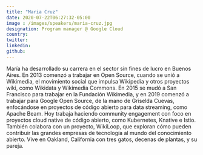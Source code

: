 ```yaml
---
title: "Maria Cruz"
date: 2020-07-22T06:27:32-05:00
image : /images/speakers/maria-cruz.jpg
designation: Program manager @ Google Cloud
country: 
twitter: 
linkedin: 
github: 
---
```


María ha desarrollado su carrera en el sector sin fines de lucro en Buenos Aires. En 2013 comenzó a trabajar en Open Source, cuando se unió a Wikimedia, el movimiento social que impulsa Wikipedia y otros proyectos wiki, como Wikidata y Wikimedia Commons. En 2015 se mudó a San Francisco para trabajar en la Fundación Wikimedia, y en 2019 comenzó a trabajar para Google Open Source, de la mano de Griselda Cuevas, enfocándose en proyectos de código abierto para data streaming, como Apache Beam. Hoy trabaja haciendo community engagement con foco en proyectos cloud native de código abierto, como Kubernetes, Knative e Istio. También colabora con un proyecto, WikiLoop, que exploran cómo pueden contribuir las grandes empresas de tecnología al mundo del conocimiento abierto. Vive en Oakland, California con tres gatos, decenas de plantas, y su pareja.